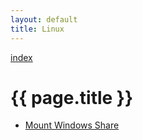 ```yaml
---
layout: default
title: Linux
---
```


[index](..)

# {{ page.title }}

- [Mount Windows Share](mount-windows-share.html)


